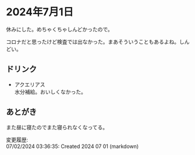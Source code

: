 # 2024年7月1日

休みにした。めちゃくちゃしんどかったので。

コロナだと思ったけど検査では出なかった。まあそういうこともあるよね。しんどい。

## ドリンク

- アクエリアス  
水分補給。おいしくなかった。

## あとがき

また昼に寝たのでまた寝られなくなってる。

変更履歴:  
07/02/2024 03:36:35: Created 2024 07 01 (markdown)  
